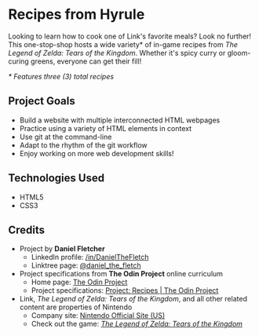 # Recipes from Hyrule
Looking to learn how to cook one of Link's favorite meals? Look no further! This one-stop-shop hosts a wide variety\*
of in-game recipes from *The Legend of Zelda: Tears of the Kingdom*. Whether it's spicy curry or gloom-curing greens, 
everyone can get their fill!

*\* Features three (3) total recipes*

## Project Goals
- Build a website with multiple interconnected HTML webpages
- Practice using a variety of HTML elements in context
- Use git at the command-line
- Adapt to the rhythm of the git workflow
- Enjoy working on more web development skills!

## Technologies Used
- HTML5
- CSS3

## Credits
- Project by **Daniel Fletcher**
    - LinkedIn profile: [/in/DanielTheFletch](https://www.linkedin.com/in/danielthefletch)
    - Linktree page: [@daniel_the_fletch](https://linktr.ee/daniel_the_fletch)
- Project specifications from **The Odin Project** online curriculum
    - Home page: [The Odin Project](https://www.theodinproject.com/)
    - Project specifications: [Project: Recipes | The Odin Project](https://www.theodinproject.com/lessons/foundations-recipes)
- Link, *The Legend of Zelda: Tears of the Kingdom*, and all other related content are properties of Nintendo
    - Company site: [Nintendo Official Site (US)](https://www.nintendo.com/us/)
    - Check out the game: *[The Legend of Zelda: Tears of the Kingdom](https://zelda.nintendo.com/tears-of-the-kingdom/)*